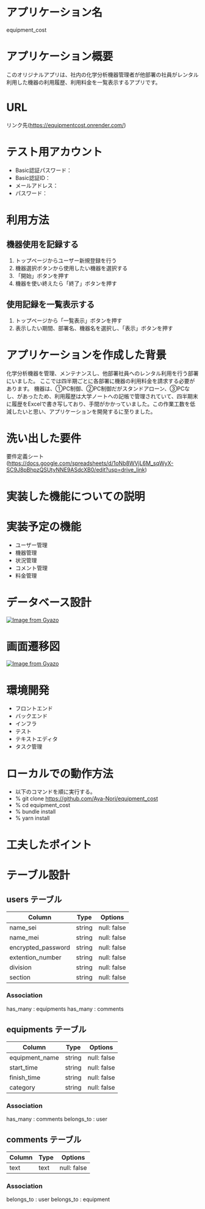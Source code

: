 <!-- # README

This README would normally document whatever steps are necessary to get the
application up and running.

Things you may want to cover:

* Ruby version

* System dependencies

* Configuration

* Database creation

* Database initialization

* How to run the test suite

* Services (job queues, cache servers, search engines, etc.)

* Deployment instructions

* ...
 -->


# アプリケーション名
equipment_cost

# アプリケーション概要
このオリジナルアプリは、社内の化学分析機器管理者が他部署の社員がレンタル利用した機器の利用履歴、利用料金を一覧表示するアプリです。

# URL

リンク先(https://equipmentcost.onrender.com/)

# テスト用アカウント

- Basic認証パスワード：
- Basic認証ID：
- メールアドレス：
- パスワード：

# 利用方法
## 機器使用を記録する
1. トップページからユーザー新規登録を行う
2. 機器選択ボタンから使用したい機器を選択する
3. 「開始」ボタンを押す
4. 機器を使い終えたら「終了」ボタンを押す

## 使用記録を一覧表示する
1. トップページから「一覧表示」ボタンを押す
2. 表示したい期間、部署名、機器名を選択し、「表示」ボタンを押す

# アプリケーションを作成した背景
化学分析機器を管理、メンテナンスし、他部署社員へのレンタル利用を行う部署にいました。
ここでは四半期ごとに各部署に機器の利用料金を請求する必要があります。
機器は、①PC制御、②PC制御だがスタンドアローン、③PCなし、があったため、利用履歴は大学ノートへの記帳で管理されていて、四半期末に履歴をExcelで書き写しており、手間がかかっていました。この作業工数を低減したいと思い、アプリケーションを開発するに至りました。

# 洗い出した要件
要件定義シート(https://docs.google.com/spreadsheets/d/1oNb8WVjL6M_sqWyX-SC9J8pBhpzQSUtyNNE9ASdcXB0/edit?usp=drive_link)

# 実装した機能についての説明


# 実装予定の機能
- ユーザー管理
- 機器管理
- 状況管理
- コメント管理
- 料金管理

# データベース設計
[![Image from Gyazo](https://i.gyazo.com/18d4ca4abf32c4f47f0a22e528612564.png)](https://gyazo.com/18d4ca4abf32c4f47f0a22e528612564)


# 画面遷移図

[![Image from Gyazo](https://i.gyazo.com/e9e1a529aa5a310b397a5a6c45843ac0.png)](https://gyazo.com/e9e1a529aa5a310b397a5a6c45843ac0)


# 環境開発
- フロントエンド
- バックエンド
- インフラ
- テスト
- テキストエディタ
- タスク管理

# ローカルでの動作方法

- 以下のコマンドを順に実行する。
- % git clone https://github.com/Aya-Nori/equipment_cost
- % cd equipment_cost
- % bundle install
- % yarn install


# 工夫したポイント


# テーブル設計
## users テーブル

| Column             | Type   | Options                   |
| ------------------ | ------ | ------------------------- |
| name_sei           | string | null: false               |
| name_mei           | string | null: false               |
| encrypted_password | string | null: false               |
| extention_number   | string | null: false               |
| division           | string | null: false               |
| section            | string | null: false               |

### Association

has_many : equipments
has_many : comments


## equipments テーブル

| Column             | Type   | Options                   |
| ------------------ | ------ | ------------------------- |
| equipment_name     | string | null: false               |
| start_time         | string | null: false               |
| finish_time        | string | null: false               |
| category           | string | null: false               |

### Association

has_many : comments
belongs_to : user


## comments テーブル

| Column             | Type   | Options                   |
| ------------------ | ------ | ------------------------- |
| text               | text   | null: false               |

### Association

belongs_to : user
belongs_to : equipment


